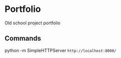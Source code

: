 # Portfolio

Old school project portfolio

## Commands

python -m SimpleHTTPServer
```http://localhost:8000/```
